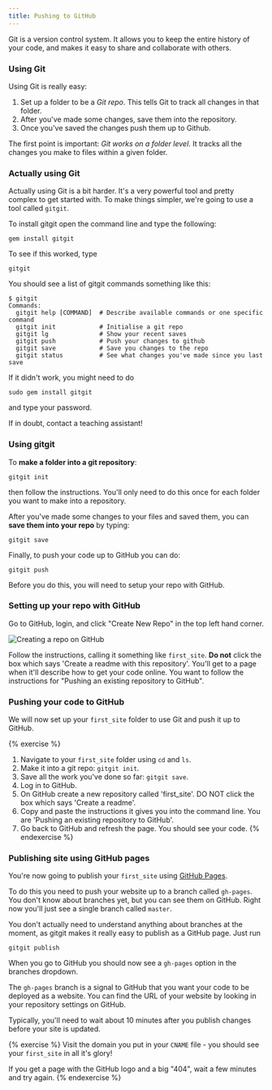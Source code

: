 ```yaml
---
title: Pushing to GitHub
---
```


Git is a version control system. It allows you to keep the entire history of your code, and makes it easy to share and collaborate with others.

### Using Git

Using Git is really easy:

1. Set up a folder to be a _Git repo_. This tells Git to track all changes in that folder.
2. After you've made some changes, save them into the repository.
3. Once you've saved the changes push them up to Github.

The first point is important: *Git works on a folder level*. It tracks all the changes you make to files within a given folder.

### Actually using Git

Actually using Git is a bit harder. It's a very powerful tool and pretty complex to get started with. To make things simpler, we're going to use a tool called `gitgit`.

To install gitgit open the command line and type the following:

    gem install gitgit

To see if this worked, type

    gitgit

You should see a list of gitgit commands something like this:

    $ gitgit
    Commands:
      gitgit help [COMMAND]  # Describe available commands or one specific command
      gitgit init            # Initialise a git repo
      gitgit lg              # Show your recent saves
      gitgit push            # Push your changes to github
      gitgit save            # Save you changes to the repo
      gitgit status          # See what changes you've made since you last save

If it didn't work, you might need to do

    sudo gem install gitgit

and type your password.

If in doubt, contact a teaching assistant!

### Using gitgit

To **make a folder into a git repository**:

    gitgit init

then follow the instructions. You'll only need to do this once for each folder you want to make into a repository.

After you've made some changes to your files and saved them, you can **save them into your repo** by typing:

    gitgit save

Finally, to push your code up to GitHub you can do:

    gitgit push

Before you do this, you will need to setup your repo with GitHub.

### Setting up your repo with GitHub

Go to GitHub, login, and click "Create New Repo" in the top left hand corner.

![Creating a repo on GitHub](/assets/create_repo.png)

Follow the instructions, calling it something like `first_site`. **Do not** click the box which says 'Create a readme with this repository'. You'll get to a page when it'll describe how to get your code online. You want to follow the instructions for "Pushing an existing repository to GitHub".

### Pushing your code to GitHub

We will now set up your `first_site` folder to use Git and push it up to GitHub.

{% exercise %}
1. Navigate to your `first_site` folder using `cd` and `ls`.
2. Make it into a git repo: `gitgit init`.
3. Save all the work you've done so far: `gitgit save`.
4. Log in to GitHub.
5. On GitHub create a new repository called 'first_site'. DO NOT click the box which says 'Create a readme'.
6. Copy and paste the instructions it gives you into the command line. You are 'Pushing an existing repository to GitHub'.
7. Go back to GitHub and refresh the page. You should see your code.
{% endexercise %}

### Publishing site using GitHub pages

You're now going to publish your `first_site` using [GitHub Pages](https://pages.github.com/).

To do this you need to push your website up to a branch called
`gh-pages`. You don't know about branches yet, but you can see them on
GitHub. Right now you'll just see a single branch called `master`.

You don't actually need to understand anything about branches at the
moment, as gitgit makes it really easy to publish as a GitHub page. Just
run

    gitgit publish

When you go to GitHub you should now see a `gh-pages` option in the
branches dropdown.

The `gh-pages` branch is a signal to GitHub that you want your code to
be deployed as a website. You can find the URL of your website by
looking in your repository settings on GitHub.

Typically, you'll need to wait about 10 minutes after you publish changes before your site is updated.

{% exercise %}
Visit the domain you put in your `CNAME` file - you should see your `first_site` in all it's glory!

If you get a page with the GitHub logo and a big "404", wait a few minutes and try again.
{% endexercise %}

